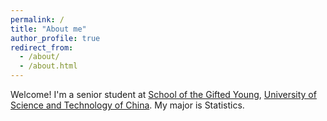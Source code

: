 ```yaml
---
permalink: /
title: "About me"
author_profile: true
redirect_from: 
  - /about/
  - /about.html
---
```


Welcome! I'm a senior student at [School of the Gifted Young](https://en.scgy.ustc.edu.cn/main.htm), [University of Science and Technology of China](https://en.ustc.edu.cn/). My major is Statistics.


